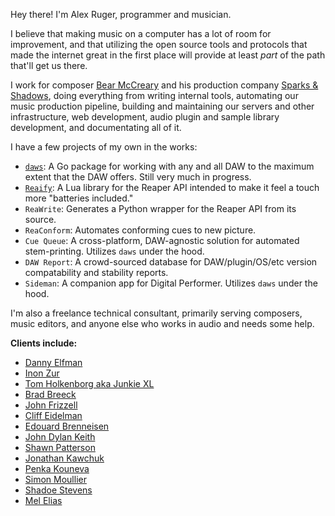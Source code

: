 Hey there! I'm Alex Ruger, programmer and musician.

I believe that making music on a computer has a lot of room for improvement, and that utilizing the open source tools and protocols that made the internet great in the first place will provide at least *part* of the path that'll get us there.

I work for composer [Bear McCreary](https://bearmccreary.com/) and his production company [Sparks & Shadows](https://sparksandshadows.com/), doing everything from writing internal tools, automating our music production pipeline, building and maintaining our servers and other infrastructure, web development, audio plugin and sample library development, and documentating all of it.

I have a few projects of my own in the works:

* [`daws`](https://github.com/rewgs/daws): A Go package for working with any and all DAW to the maximum extent that the DAW offers. Still very much in progress.
* [`Reaify`](https://github.com/rewgs/reaify): A Lua library for the Reaper API intended to make it feel a touch more "batteries included."
* `ReaWrite`: Generates a Python wrapper for the Reaper API from its source.
* `ReaConform`: Automates conforming cues to new picture.
* `Cue Queue`: A cross-platform, DAW-agnostic solution for automated stem-printing. Utilizes `daws` under the hood.
* `DAW Report`: A crowd-sourced database for DAW/plugin/OS/etc version compatability and stability reports.
* `Sideman`: A companion app for Digital Performer. Utilizes `daws` under the hood.

I'm also a freelance technical consultant, primarily serving composers, music editors, and anyone else who works in audio and needs some help.

**Clients include:**
* [Danny Elfman](https://www.dannyelfman.com/)
* [Inon Zur](http://www.inonzur.com/)
* [Tom Holkenborg aka Junkie XL](https://tomholkenborg.com/)
* [Brad Breeck](https://www.bradbreeck.com/)
* [John Frizzell](https://www.instagram.com/johncfrizzell/)
* [Cliff Eidelman](https://www.cliffeidelman.com/about-1)
* [Edouard Brenneisen](https://eb-music.net/)
* [John Dylan Keith](https://www.jdkeith.com/)
* [Shawn Patterson](https://shawnpatterson.com/)
* [Jonathan Kawchuk](https://jonathankawchuk.com/)
* [Penka Kouneva](https://www.imdb.com/name/nm0468008/)
* [Simon Moullier](https://www.simonmoullier.com/)
* [Shadoe Stevens](https://en.wikipedia.org/wiki/Shadoe_Stevens)
* [Mel Elias](https://www.instagram.com/meleliascomposer/)

